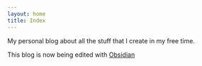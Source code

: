 ```yaml
---
layout: home
title: Index
---
```


My personal blog about all the stuff that I create in my free time.

This blog is now being edited with [Obsidian](https://obsidian.md/)